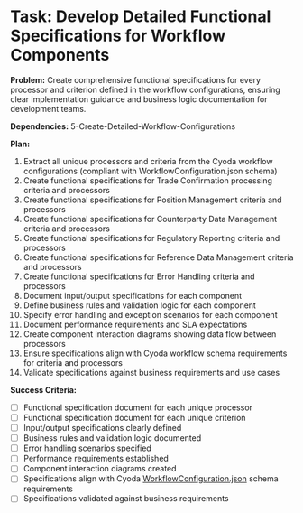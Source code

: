 # Task: Develop Detailed Functional Specifications for Workflow Components

**Problem:** Create comprehensive functional specifications for every processor and criterion defined in the workflow configurations, ensuring clear implementation guidance and business logic documentation for development teams.

**Dependencies:** 5-Create-Detailed-Workflow-Configurations

**Plan:**
1. Extract all unique processors and criteria from the Cyoda workflow configurations (compliant with WorkflowConfiguration.json schema)
2. Create functional specifications for Trade Confirmation processing criteria and processors
3. Create functional specifications for Position Management criteria and processors
4. Create functional specifications for Counterparty Data Management criteria and processors
5. Create functional specifications for Regulatory Reporting criteria and processors
6. Create functional specifications for Reference Data Management criteria and processors
7. Create functional specifications for Error Handling criteria and processors
8. Document input/output specifications for each component
9. Define business rules and validation logic for each component
10. Specify error handling and exception scenarios for each component
11. Document performance requirements and SLA expectations
12. Create component interaction diagrams showing data flow between processors
13. Ensure specifications align with Cyoda workflow schema requirements for criteria and processors
14. Validate specifications against business requirements and use cases

**Success Criteria:**
- [ ] Functional specification document for each unique processor
- [ ] Functional specification document for each unique criterion
- [ ] Input/output specifications clearly defined
- [ ] Business rules and validation logic documented
- [ ] Error handling scenarios specified
- [ ] Performance requirements established
- [ ] Component interaction diagrams created
- [ ] Specifications align with Cyoda [WorkflowConfiguration.json](../../specification/dtcc-reporting/schema/common/statemachine/conf/WorkflowConfiguration.json) schema requirements
- [ ] Specifications validated against business requirements

